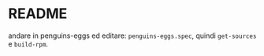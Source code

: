 # README

andare in penguins-eggs ed editare: `penguins-eggs.spec`, quindi `get-sources` e `build-rpm`.



